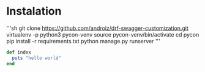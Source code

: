 # Instalation

'''sh
git clone https://github.com/androiz/drf-swagger-customization.git
virtualenv -p python3 pycon-venv
source pycon-venv/bin/activate
cd pycon
pip install -r requirements.txt
python manage.py runserver
'''


```ruby
def index
  puts "hello world"
end
```
